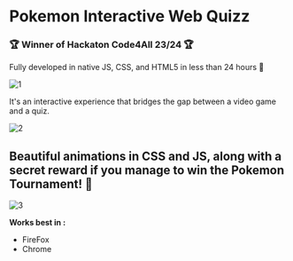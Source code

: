 # Pokemon Interactive Web Quizz

### :trophy: Winner of Hackaton Code4All 23/24 :trophy: ###
Fully developed in native JS, CSS, and HTML5 in less than 24 hours :dart:

![1](https://github.com/martimAredeSantos/Hackaton23_24-PokemonWebQuizz/assets/147712420/14d72eff-0fc4-4cbd-be30-9a7c6ce6d740)

It's an interactive experience that bridges the gap between a video game and a quiz.

![2](https://github.com/martimAredeSantos/Hackaton23_24-PokemonWebQuizz/assets/147712420/7715f77a-c39e-4c01-bc53-6b334f4c9600)

## Beautiful animations in CSS and JS, along with a secret reward if you manage to win the Pokemon Tournament! :eyes: ##

![3](https://github.com/martimAredeSantos/Hackaton23_24-PokemonWebQuizz/assets/147712420/7f9f4424-46f2-465f-ae04-c1a14407ae7a)

**Works best in :**
- FireFox
- Chrome


